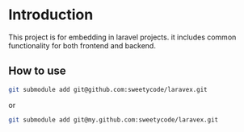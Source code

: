 # Introduction

This project is for embedding in laravel projects. it includes common functionality for both frontend and backend.

## How to use

```bash
git submodule add git@github.com:sweetycode/laravex.git
```

or

```bash
git submodule add git@my.github.com:sweetycode/laravex.git
```
